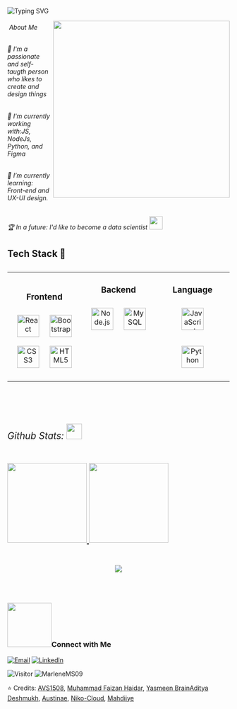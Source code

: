 

<div>    

 <img src="https://readme-typing-svg.demolab.com?font=Georgia&weight=800&pause=1000&size=33&color=042D5E&width=370&height=100&lines=<Hello>+%2C+I'm+ Vanessa+%F0%9F%91%8B" alt="Typing SVG" /></a>
</p>
 <picture> <img align="right" src="https://mir-s3-cdn-cf.behance.net/project_modules/disp/601014116770475.6068beff4640a.gif" width = 400px></picture>
 <p align="left">
       
       
<h6>&nbsp;About Me </h6>
<h6> 💬 I'm a passionate and self-taugth person who likes to create and design things </h3>
<h6> 🧙‍ I'm currently working with:JS, NodeJs, Python, and Figma</h6>
<h6>🌱 I’m currently learning: Front-end and UX-UI design.</h6>
<h6>🏆 In a future: I'd like to become a data scientist <img src="https://github.com/TheDudeThatCode/TheDudeThatCode/blob/master/Assets/Developer.gif" width="30px"><h6>
       
<h2 align= "left"> Tech Stack 🔧<h2>

<table align="center">
<tr><td align="top" width="33%">

<h3 align="center">Frontend </h3>
<div align="center">  
<a href="https://reactjs.org/" target="_blank"><img style="margin: 10px" src="https://profilinator.rishav.dev/skills-assets/react-original-wordmark.svg" alt="React" height="50" /></a>  
<a href="https://getbootstrap.com/docs/3.4/javascript/" target="_blank"><img style="margin: 10px" src="https://profilinator.rishav.dev/skills-assets/bootstrap-plain.svg" alt="Bootstrap" height="50" /></a>  
<a href="https://www.w3schools.com/css/" target="_blank"><img style="margin: 10px" src="https://profilinator.rishav.dev/skills-assets/css3-original-wordmark.svg" alt="CSS3" height="50" /></a>  
<a href="https://en.wikipedia.org/wiki/HTML5" target="_blank"><img style="margin: 10px" src="https://profilinator.rishav.dev/skills-assets/html5-original-wordmark.svg" alt="HTML5" height="50" /></a>  

</div>

</td><td valign="top" width="33%">



<h3 align="center">Backend </h3>
<div align="center">  
<a href="https://nodejs.org/" target="_blank"><img style="margin: 10px" src="https://profilinator.rishav.dev/skills-assets/nodejs-original-wordmark.svg" alt="Node.js" height="50" /></a>  
<a href="https://www.mysql.com/" target="_blank"><img style="margin: 10px" src="https://profilinator.rishav.dev/skills-assets/mysql-original-wordmark.svg" alt="MySQL" height="50" /></a>  
</div>

</td><td valign="top" width="33%">



<h3 align="center">Language </h3>
<div align="center">  
<a href="https://www.javascript.com/" target="_blank"><img style="margin: 10px" src="https://profilinator.rishav.dev/skills-assets/javascript-original.svg" alt="JavaScript" height="50" /></a>  

<a href="https://www.python.org/" target="_blank"><img style="margin: 10px" src="https://profilinator.rishav.dev/skills-assets/python-original.svg" alt="Python" height="50" /></a>  
</div>

</td></tr></table>

<br/>  

       
       
       
       
       
       
       
       
  <div>
  <br> <h6> Github Stats: <img src = "https://i.pinimg.com/originals/65/c4/f4/65c4f452571be1261e9c623f7da488ac.gif" width = 35px> </h6>
<a href="https://github.com/MarleneMS09" />
  <img height="180em" src="https://github-readme-stats.vercel.app/api?username=MarleneMS09&theme=buefy&show_icons=true" />
  <img height="180em" src="https://github-readme-stats.vercel.app/api/top-langs/?username=MarleneMS09&theme=buefy&layout=compact" />
</a>
 <br>
 <br>
<p align="center">
  <img align="center" src="https://github-readme-streak-stats.herokuapp.com/?user=MarleneMS09&theme=dark&hide_border=true"/>  
</p>   
<br/>
</div>
<h3> <img src='https://raw.githubusercontent.com/ShahriarShafin/ShahriarShafin/main/Assets/handshake.gif' width="100px">Connect with Me </h3>
<p align="left">
<a href="mailto:marlenemsanchez05@gmail.com?subject=Hi%20Marlene%20,%20nice%20to%20meet%20you!"><img alt="Email" src="https://img.shields.io/static/v1?style=for-the-badge&message=Gmail&color=EA4335&logo=Gmail&logoColor=FFFFFF&label=" /></a>
 <a href="https://www.linkedin.com/in/vanessa-marlene-morfin-sanchez/"><img src="https://img.shields.io/static/v1?style=for-the-badge&message=LinkedIn&color=0A66C2&logo=LinkedIn&logoColor=FFFFFF&label=" alt="LinkedIn" /></a> 
</div>
</p>
  
![Visitor](https://visitor-badge.laobi.icu/badge?page_id=MarlenemS09.repoName) <img src="https://komarev.com/ghpvc/?username=MarleneMS097" alt="MarleneMS09" />


⭐️ Credits:  [AVS1508](https://github.com/AVS1508), [Muhammad Faizan Haidar](https://github.com/muhammadfaizanhaidar), [Yasmeen Brain](https://github.com/YasPHP)[Aditya Deshmukh](https://github.com/Aditya664), [Austinae](https://github.com/Austinae), [Niko-Cloud](https://github.com/Niko-Cloud), [Mahdiiye](https://github.com/Mahdiiye)


